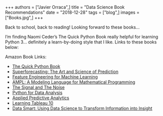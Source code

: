 +++
authors = ["Javier Orraca",]
title = "Data Science Book Recommendations"
date = "2018-12-28"
tags = ["blog",]
images = ["Books.jpg",]
+++

Back to school, back to reading! Looking forward to these books...
<!--more-->
I’m finding Naomi Ceder’s The Quick Python Book really helpful for learning Python 3... definitely a learn-by-doing style that I like. Links to these books below:

Amazon Book Links:

* [The Quick Python Book](https://www.amazon.com/Quick-Python-Book-Naomi-Ceder/dp/1617294039/ref=sr_1_1?crid=1XA1WUL4XS24A&keywords=the+quick+python+book&qid=1553225927&s=gateway&sprefix=the+quick+puthon%2Caps%2C323&sr=8-1)
* [Superforecasting: The Art and Science of Prediction](https://www.amazon.com/Superforecasting-Science-Prediction-Philip-Tetlock/dp/0804136718/ref=sr_1_1?crid=31R74WFTPQCKS&keywords=superforecasting+the+art+and+science+of+prediction&qid=1553226106&s=gateway&sprefix=superforecasting%2Caps%2C245&sr=8-1)
* [Feature Engineering for Machine Learning](https://www.amazon.com/Feature-Engineering-Machine-Learning-Principles/dp/1491953241/ref=sr_1_2?crid=2QF2MATSD4U5Z&keywords=feature+engineering+for+machine+learning&qid=1553226159&s=gateway&sprefix=feature+engine%2Caps%2C240&sr=8-2)
* [AMPL: A Modeling Language for Mathematical Programming](https://www.amazon.com/AMPL-Modeling-Language-Mathematical-Programming/dp/0534388094/ref=sr_1_2?keywords=ampl&qid=1553226189&s=gateway&sr=8-2)
* [The Signal and The Noise](https://www.amazon.com/Signal-Noise-Many-Predictions-Fail-but/dp/0143125087/ref=sr_1_1?crid=YURFZ2KZX7CD&keywords=the+signal+and+the+noise+nate+silver&qid=1553226210&s=gateway&sprefix=the+signal+and+%2Caps%2C446&sr=8-1)
* [Python for Data Analysis](https://www.amazon.com/Python-Data-Analysis-Wrangling-IPython/dp/1491957662/ref=sr_1_3?keywords=python+for+data+analysis&qid=1553226237&s=gateway&sr=8-3)
* [Applied Predictive Analytics](https://www.amazon.com/Applied-Predictive-Analytics-Dean-Abbott/dp/1118727967/ref=sr_1_1?crid=NMRPT6BR2NLS&keywords=applied+predictive+analytics&qid=1553226294&s=gateway&sprefix=applied+predict%2Caps%2C227&sr=8-1)
* [Learning Tableau 10](https://www.amazon.com/Learning-Tableau-10-Intelligence-visualization/dp/178646635X/ref=sr_1_3?crid=1WAYW623ZLKD7&keywords=learning+tableau+10&qid=1553226313&s=gateway&sprefix=learning+tablea%2Caps%2C214&sr=8-3)
* [Data Smart: Using Data Science to Transform Information into Insight](https://www.amazon.com/Data-Smart-Science-Transform-Information/dp/111866146X/ref=sr_1_1?keywords=data+smart&qid=1553226341&s=gateway&sr=8-1)